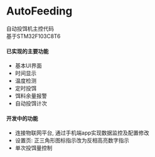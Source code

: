 # AutoFeeding  
自动投饵机主控代码  
基于STM32F103C8T6  

#### 已实现的主要功能  
- 基本UI界面  
- 时间显示  
- 温度检测  
- 定时投饵  
- 饵料余量报警  
- 自动投饵计次  

#### 开发中的功能  
- 连接物联网平台, 通过手机端app实现数据监控及配置修改  
- 设置页: 正三角形图标指示改为反相高亮数字指示  
- 单次投饵量控制